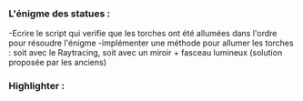 ### L'énigme des statues :
-Ecrire le script qui verifie que les torches ont été allumées dans l'ordre pour résoudre l'énigme
-implémenter une méthode pour allumer les torches : soit avec le Raytracing, soit avec un miroir + fasceau lumineux (solution proposée par les anciens)

### Highlighter :
